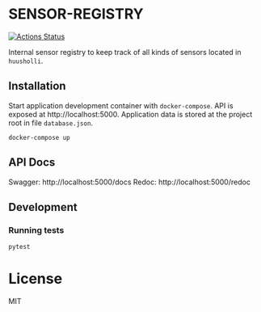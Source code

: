 # SENSOR-REGISTRY

[![Actions Status](https://github.com/huusholli/sensor-registry/workflows/CI/badge.svg)](https://github.com/huusholli/sensor-registry/actions)

Internal sensor registry to keep track of all kinds of sensors located in `huusholli`.

## Installation

Start application development container with `docker-compose`. API is exposed at http://localhost:5000. Application data is stored at the project root in file `database.json`.

```
docker-compose up
```

## API Docs

Swagger: http://localhost:5000/docs
Redoc: http://localhost:5000/redoc

## Development

### Running tests

```
pytest
```

# License

MIT
